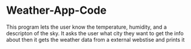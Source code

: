 # Weather-App-Code
This program lets the user know the temperature, humidity, and a descripton of the sky. It asks the user what city they want to get the info about then it gets the weather data from a external webstise and prints it
